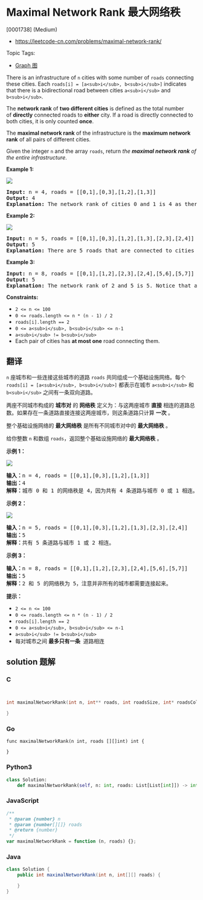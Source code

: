 # Maximal Network Rank 最大网络秩

[0001738] (Medium)

- https://leetcode-cn.com/problems/maximal-network-rank/

Topic Tags:

- [Graph 图](https://leetcode-cn.com/tag/graph/)

There is an infrastructure of `n` cities with some number of `roads` connecting these cities. Each `roads[i] = [a<sub>i</sub>, b<sub>i</sub>]` indicates that there is a bidirectional road between cities `a<sub>i</sub>` and `b<sub>i</sub>`.

The **network rank** of **two different cities** is defined as the total number of **directly** connected roads to **either** city. If a road is directly connected to both cities, it is only counted **once**.

The **maximal network rank** of the infrastructure is the **maximum network rank** of all pairs of different cities.

Given the integer `n` and the array `roads`, return _the **maximal network rank** of the entire infrastructure_.

**Example 1:**

**![](https://assets.leetcode.com/uploads/2020/09/21/ex1.png)**

<pre><strong>Input:</strong> n = 4, roads = [[0,1],[0,3],[1,2],[1,3]]
<strong>Output:</strong> 4
<strong>Explanation:</strong> The network rank of cities 0 and 1 is 4 as there are 4 roads that are connected to either 0 or 1. The road between 0 and 1 is only counted once.
</pre>

**Example 2:**

**![](https://assets.leetcode.com/uploads/2020/09/21/ex2.png)**

<pre><strong>Input:</strong> n = 5, roads = [[0,1],[0,3],[1,2],[1,3],[2,3],[2,4]]
<strong>Output:</strong> 5
<strong>Explanation:</strong> There are 5 roads that are connected to cities 1 or 2.
</pre>

**Example 3:**

<pre><strong>Input:</strong> n = 8, roads = [[0,1],[1,2],[2,3],[2,4],[5,6],[5,7]]
<strong>Output:</strong> 5
<strong>Explanation:</strong> The network rank of 2 and 5 is 5. Notice that all the cities do not have to be connected.
</pre>

**Constraints:**

- `2 <= n <= 100`
- `0 <= roads.length <= n * (n - 1) / 2`
- `roads[i].length == 2`
- `0 <= a<sub>i</sub>, b<sub>i</sub> <= n-1`
- `a<sub>i</sub> != b<sub>i</sub>`
- Each pair of cities has **at most one** road connecting them.

## 翻译

`n` 座城市和一些连接这些城市的道路 `roads` 共同组成一个基础设施网络。每个 `roads[i] = [a<sub>i</sub>, b<sub>i</sub>]` 都表示在城市 `a<sub>i</sub>` 和 `b<sub>i</sub>` 之间有一条双向道路。

两座不同城市构成的 **城市对** 的 **网络秩** 定义为：与这两座城市 **直接** 相连的道路总数。如果存在一条道路直接连接这两座城市，则这条道路只计算 **一次** 。

整个基础设施网络的 **最大网络秩** 是所有不同城市对中的 **最大网络秩** 。

给你整数 `n` 和数组 `roads`，返回整个基础设施网络的 **最大网络秩** 。

**示例 1：**

**![](https://assets.leetcode-cn.com/aliyun-lc-upload/uploads/2020/10/11/ex1.png)**

<pre><strong>输入：</strong>n = 4, roads = [[0,1],[0,3],[1,2],[1,3]]
<strong>输出：</strong>4
<strong>解释：</strong>城市 0 和 1 的网络秩是 4，因为共有 4 条道路与城市 0 或 1 相连。位于 0 和 1 之间的道路只计算一次。
</pre>

**示例 2：**

**![](https://assets.leetcode-cn.com/aliyun-lc-upload/uploads/2020/10/11/ex2.png)**

<pre><strong>输入：</strong>n = 5, roads = [[0,1],[0,3],[1,2],[1,3],[2,3],[2,4]]
<strong>输出：</strong>5
<strong>解释：</strong>共有 5 条道路与城市 1 或 2 相连。
</pre>

**示例 3：**

<pre><strong>输入：</strong>n = 8, roads = [[0,1],[1,2],[2,3],[2,4],[5,6],[5,7]]
<strong>输出：</strong>5
<strong>解释：</strong>2 和 5 的网络秩为 5，注意并非所有的城市都需要连接起来。
</pre>

**提示：**

- `2 <= n <= 100`
- `0 <= roads.length <= n * (n - 1) / 2`
- `roads[i].length == 2`
- `0 <= a<sub>i</sub>, b<sub>i</sub> <= n-1`
- `a<sub>i</sub> != b<sub>i</sub>`
- 每对城市之间 **最多只有一条**  道路相连

## solution 题解

### C

```c


int maximalNetworkRank(int n, int** roads, int roadsSize, int* roadsColSize){

}
```

### Go

```golang
func maximalNetworkRank(n int, roads [][]int) int {

}
```

### Python3

```python
class Solution:
    def maximalNetworkRank(self, n: int, roads: List[List[int]]) -> int:
```

### JavaScript

```javascript
/**
 * @param {number} n
 * @param {number[][]} roads
 * @return {number}
 */
var maximalNetworkRank = function (n, roads) {};
```

### Java

```java
class Solution {
    public int maximalNetworkRank(int n, int[][] roads) {

    }
}
```
